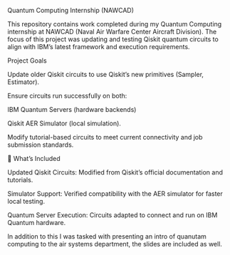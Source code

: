 Quantum Computing Internship (NAWCAD)

This repository contains work completed during my Quantum Computing internship at NAWCAD (Naval Air Warfare Center Aircraft Division). The focus of this project was updating and testing Qiskit quantum circuits to align with IBM’s latest framework and execution requirements.

Project Goals

Update older Qiskit circuits to use Qiskit’s new primitives (Sampler, Estimator).

Ensure circuits run successfully on both:

IBM Quantum Servers (hardware backends)

Qiskit AER Simulator (local simulation).

Modify tutorial-based circuits to meet current connectivity and job submission standards.

🧩 What’s Included

Updated Qiskit Circuits: Modified from Qiskit’s official documentation and tutorials.

Simulator Support: Verified compatibility with the AER simulator for faster local testing.

Quantum Server Execution: Circuits adapted to connect and run on IBM Quantum hardware.

In addition to this I was tasked with presenting an intro of quanutam computing to the air systems department, the slides are included as well.
